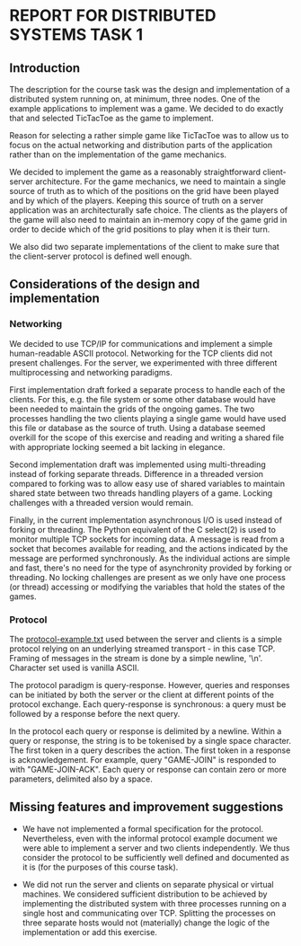 # REPORT FOR DISTRIBUTED SYSTEMS TASK 1


## Introduction

The description for the course task was the design and implementation
of a distributed system running on, at minimum, three nodes. One of
the example applications to implement was a game. We decided to do
exactly that and selected TicTacToe as the game to implement.

Reason for selecting a rather simple game like TicTacToe was to allow
us to focus on the actual networking and distribution parts of the
application rather than on the implementation of the game mechanics.

We decided to implement the game as a reasonably straightforward
client-server architecture. For the game mechanics, we need to
maintain a single source of truth as to which of the positions on the
grid have been played and by which of the players. Keeping this source
of truth on a server application was an architecturally safe
choice. The clients as the players of the game will also need to
maintain an in-memory copy of the game grid in order to decide which
of the grid positions to play when it is their turn.

We also did two separate implementations of the client to make sure
that the client-server protocol is defined well enough.


## Considerations of the design and implementation

### Networking

We decided to use TCP/IP for communications and implement a simple
human-readable ASCII protocol. Networking for the TCP clients did not
present challenges. For the server, we experimented with three
different multiprocessing and networking paradigms.

First implementation draft forked a separate process to handle each of
the clients. For this, e.g. the file system or some other database
would have been needed to maintain the grids of the ongoing games. The
two processes handling the two clients playing a single game would
have used this file or database as the source of truth. Using a
database seemed overkill for the scope of this exercise and reading
and writing a shared file with appropriate locking seemed a bit
lacking in elegance.

Second implementation draft was implemented using multi-threading
instead of forking separate threads. Difference in a threaded version
compared to forking was to allow easy use of shared variables to
maintain shared state between two threads handling players of a
game. Locking challenges with a threaded version would remain.

Finally, in the current implementation asynchronous I/O is used
instead of forking or threading. The Python equivalent of the C
select(2) is used to monitor multiple TCP sockets for incoming data. A
message is read from a socket that becomes available for reading, and
the actions indicated by the message are performed synchronously. As
the individual actions are simple and fast, there's no need for the
type of asynchronity provided by forking or threading. No locking
challenges are present as we only have one process (or thread)
accessing or modifying the variables that hold the states of the
games.


### Protocol

The [protocol-example.txt](protocol) used between the server and
clients is a simple protocol relying on an underlying streamed
transport - in this case TCP. Framing of messages in the stream is
done by a simple newline, '\n'. Character set used is vanilla ASCII.

The protocol paradigm is query-response. However, queries and
responses can be initiated by both the server or the client at
different points of the protocol exchange. Each query-response is
synchronous: a query must be followed by a response before the next
query.

In the protocol each query or response is delimited by a
newline. Within a query or response, the string is to be tokenised by
a single space character. The first token in a query describes the
action. The first token in a response is acknowledgement. For example,
query "GAME-JOIN" is responded to with "GAME-JOIN-ACK". Each query or
response can contain zero or more parameters, delimited also by a
space.


## Missing features and improvement suggestions

* We have not implemented a formal specification for the
  protocol. Nevertheless, even with the informal protocol example
  document we were able to implement a server and two clients
  independently. We thus consider the protocol to be sufficiently well
  defined and documented as it is (for the purposes of this course
  task).

* We did not run the server and clients on separate physical or
  virtual machines. We considered sufficient distribution to be
  achieved by implementing the distributed system with three processes
  running on a single host and communicating over TCP. Splitting the
  processes on three separate hosts would not (materially) change the
  logic of the implementation or add this exercise.